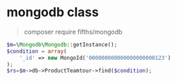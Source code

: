 # mongodb class


>composer require fifths/mongodb

```php
$m=\Mongodb\Mongodb::getInstance();
$condition = array(
    '_id' => new MongoId('000000000000000000000123')
);
$rs=$m->db->ProductTeamtour->find($condition);
```